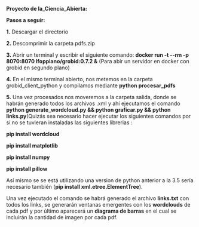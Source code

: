 **Proyecto de Ia_Ciencia_Abierta:**

**Pasos a seguir:**

**1.**
Descargar el directorio

**2.**
Descomprimir la carpeta pdfs.zip

**3.**
Abrir un terminal y escribir el siguiente comando:
**docker run -t --rm -p 8070:8070 lfoppiano/grobid:0.7.2 &**
(Para abir un servidor en docker con grobid en segundo plano)

**4.**
En el mismo terminal abierto, nos metemos en la carpeta grobid_client_python
y compilamos mediante **python procesar_pdfs**

**5.**
Una vez procesados nos moveremos a la carpeta salida, donde se habrán generado todos los archivos 
.xml y ahí ejecutamos el comando **python generate_wordcloud.py && python graficar.py && python links.py**(Quizás sea necesario hacer ejecutar los siguientes comandos por si no se tuvieran instaladas las siguientes librerias : 

**pip install wordcloud**

 **pip install matplotlib**
 
 **pip install numpy**
 
 **pip install pillow** 

Así mismo se se está utilizando una version de python anterior a la 3.5 sería necesario también (**pip install xml.etree.ElementTree**).

Una vez ejecutado el comando se habrá generado el archivo **links.txt** con todos los links, se generarán ventanas emergentes con los **wordclouds** de cada pdf y por último aparecerá un **diagrama de barras** en el cual se incluirán la cantidad de imagen por cada pdf.

